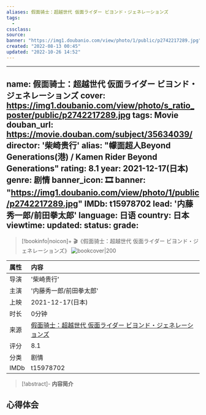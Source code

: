 ```yaml
---
aliases: 假面骑士：超越世代 仮面ライダー ビヨンド・ジェネレーションズ
tags:
  - 
cssclass:
source:
banner: "https://img1.doubanio.com/view/photo/1/public/p2742217289.jpg"
created: "2022-08-13 00:45"
updated: "2022-10-26 14:52"
---
```

---
name: 假面骑士：超越世代 仮面ライダー ビヨンド・ジェネレーションズ
cover: https://img1.doubanio.com/view/photo/s_ratio_poster/public/p2742217289.jpg
tags: Movie
douban_url: https://movie.douban.com/subject/35634039/
director: '柴崎贵行'
alias: "幪面超人Beyond Generations(港) / Kamen Rider Beyond Generations"
rating: 8.1
year: 2021-12-17(日本)
genre: 剧情
banner_icon: 🎞
banner: "https://img1.doubanio.com/view/photo/1/public/p2742217289.jpg"
IMDb: t15978702
lead: '内藤秀一郎/前田拳太郎' 
language: 日语 
country: 日本 
viewtime:
updated: 
status: 
grade: 
---
> [!bookinfo|noicon]+ 🎬《假面骑士：超越世代 仮面ライダー ビヨンド・ジェネレーションズ》
> ![bookcover|200](https://img1.doubanio.com/view/photo/s_ratio_poster/public/p2742217289.jpg)
>
| 属性 | 内容                                       |
|:---- |:------------------------------------------ |
| 导演 | '柴崎贵行'                         |
| 主演 | '内藤秀一郎/前田拳太郎'                             |
| 上映 | 2021-12-17(日本)                             |
| 时长 | 0分钟                   |
| 来源 | [假面骑士：超越世代 仮面ライダー ビヨンド・ジェネレーションズ](https://movie.douban.com/subject/35634039/) |
| 评分 | 8.1                           |
| 分类 | 剧情                            |
| IMDb | t15978702                             | 

> [!abstract]- **内容简介**
>  
## 心得体会
